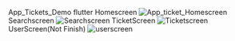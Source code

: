 App_Tickets_Demo flutter
Homescreen
![App_ticket_Homescreen](https://github.com/user-attachments/assets/5e1e025a-bf83-4b91-813a-39ad18a3cd7b)
Searchscreen
![Searchscreen](https://github.com/user-attachments/assets/a581bf04-e797-42ae-9302-9a2353b2d860)
TicketScreen
![Ticketscreen](https://github.com/user-attachments/assets/00b305c9-cee8-4628-a8c0-d63a122795e3)
UserScreen(Not Finish)
![userscreen](https://github.com/user-attachments/assets/8c3b1c3d-32d8-4e49-a0b0-b8d13d508bc0)
